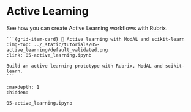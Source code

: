 # Active Learning

See how you can create Active Learning workflows with Rubrix.

````{grid} 1 1 2 3
```{grid-item-card} 🤔 Active learning with ModAL and scikit-learn
:img-top: ../_static/tutorials/05-active_learning/default_validated.png
:link: 05-active_learning.ipynb

Build an active learning prototype with Rubrix, ModAL and scikit-learn.
```
````

```{toctree}
:maxdepth: 1
:hidden:

05-active_learning.ipynb
```

